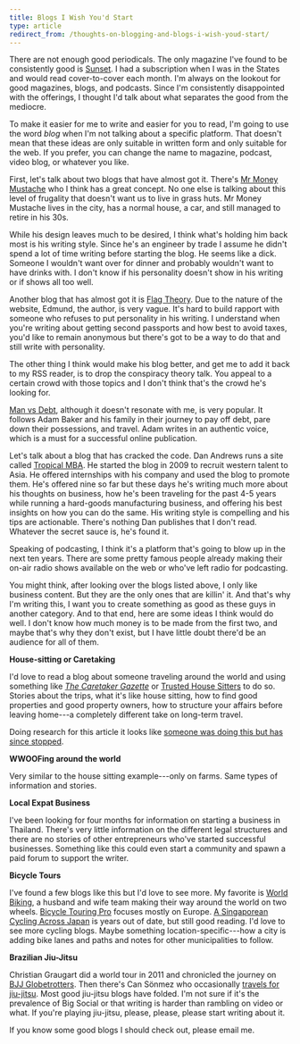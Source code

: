```yaml
---
title: Blogs I Wish You'd Start
type: article
redirect_from: /thoughts-on-blogging-and-blogs-i-wish-youd-start/
---
```


There are not enough good periodicals. The only magazine I've found to be consistently good is [Sunset](http://www.sunset.com/). I had a subscription when I was in the States and would read cover-to-cover each month. I'm always on the lookout for good magazines, blogs, and podcasts. Since I'm consistently disappointed with the offerings, I thought I'd talk about what separates the good from the mediocre.

To make it easier for me to write and easier for you to read, I'm going to use the word *blog* when I'm not talking about a specific platform. That doesn't mean that these ideas are only suitable in written form and only suitable for the web. If you prefer, you can change the name to magazine, podcast, video blog, or whatever you like.

First, let's talk about two blogs that have almost got it. There's [Mr Money Mustache](http://www.mrmoneymustache.com/) who I think has a great concept. No one else is talking about this level of frugality that doesn't want us to live in grass huts. Mr Money Mustache lives in the city, has a normal house, a car, and still managed to retire in his 30s.

While his design leaves much to be desired, I think what's holding him back most is his writing style. Since he's an engineer by trade I assume he didn't spend a lot of time writing before starting the blog. He seems like a dick. Someone I wouldn't want over for dinner and probably wouldn't want to have drinks with. I don't know if his personality doesn't show in his writing or if shows all too well.

Another blog that has almost got it is [Flag Theory](http://flagtheory.com/). Due to the nature of the website, Edmund, the author, is very vague. It's hard to build rapport with someone who refuses to put personality in his writing. I understand when you're writing about getting second passports and how best to avoid taxes, you'd like to remain anonymous but there's got to be a way to do that and still write with personality.

The other thing I think would make his blog better, and get me to add it back to my RSS reader, is to drop the conspiracy theory talk. You appeal to a certain crowd with those topics and I don't think that's the crowd he's looking for.

[Man vs Debt](http://manvsdebt.com/), although it doesn't resonate with me, is very popular. It follows Adam Baker and his family in their journey to pay off debt, pare down their possessions, and travel. Adam writes in an authentic voice, which is a must for a successful online publication.

Let's talk about a blog that has cracked the code. Dan Andrews runs a site called [Tropical MBA](http://www.tropicalmba.com/). He started the blog in 2009 to recruit western talent to Asia. He offered internships with his company and used the blog to promote them. He's offered nine so far but these days he's writing much more about his thoughts on business, how he's been traveling for the past 4-5 years while running a hard-goods manufacturing business, and offering his best insights on how you can do the same. His writing style is compelling and his tips are actionable. There's nothing Dan publishes that I don't read. Whatever the secret sauce is, he's found it.

Speaking of podcasting, I think it's a platform that's going to blow up in the next ten years. There are some pretty famous people already making their on-air radio shows available on the web or who've left radio for podcasting.

You might think, after looking over the blogs listed above, I only like business content. But they are the only ones that are killin' it. And that's why I'm writing this, I want you to create something as good as these guys in another category. And to that end, here are some ideas I think would do well. I don't know how much money is to be made from the first two, and maybe that's why they don't exist, but I have little doubt there'd be an audience for all of them.

**House-sitting or Caretaking**

I'd love to read a blog about someone traveling around the world and using something like [*The Caretaker Gazette*](http://www.caretaker.org/) or [Trusted House Sitters](http://www.trustedhousesitters.com/) to do so. Stories about the trips, what it's like house sitting, how to find good properties and good property owners, how to structure your affairs before leaving home---a completely different take on long-term travel.

Doing research for this article it looks like [someone was doing this but has since stopped](http://moderndaynomads.wordpress.com/).

**WWOOFing around the world**

Very similar to the house sitting example---only on farms. Same types of information and stories.

**Local Expat Business**

I've been looking for four months for information on starting a business in Thailand. There's very little information on the different legal structures and there are no stories of other entrepreneurs who've started successful businesses. Something like this could even start a community and spawn a paid forum to support the writer.

**Bicycle Tours**

I've found a few blogs like this but I'd love to see more. My favorite is [World Biking](http://www.worldbiking.info/wordpress/), a husband and wife team making their way around the world on two wheels. [Bicycle Touring Pro](http://bicycletouringpro.com/) focuses mostly on Europe. [A Singaporean Cycling Across Japan](http://japancyclingtrip.blogspot.com/) is years out of date, but still good reading. I'd love to see more cycling blogs. Maybe something location-specific---how a city is adding bike lanes and paths and notes for other municipalities to follow.

**Brazilian Jiu-Jitsu**

Christian Graugart did a world tour in 2011 and chronicled the journey on [BJJ Globetrotters](https://www.bjjglobetrotters.com/). Then there's Can Sönmez who occasionally [travels for jiu-jitsu](http://www.slideyfoot.com/search/label/travel). Most good jiu-jitsu blogs have folded. I'm not sure if it's the prevalence of Big Social or that writing is harder than rambling on video or what. If you're playing jiu-jitsu, please, please, please start writing about it.

If you know some good blogs I should check out, please email me.
